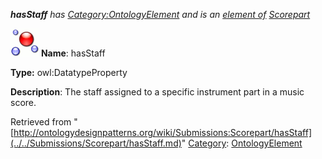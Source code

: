 ___hasStaff__ has [Category:OntologyElement](../../Category/OntologyElement.md "Category:OntologyElement") and is an [element of](../../Property/ElementOf.md "Property:ElementOf") [Scorepart](../../Submissions/Scorepart.md "Submissions:Scorepart")_


  




[![DatatypeProperty](../../images/thumb/a/a5/DatatypeProperty.gif/45px-DatatypeProperty.gif)](../../Image/DatatypeProperty.gif.md "DatatypeProperty")
__Name__: hasStaff 


__Type:__ owl:DatatypeProperty 


__Description__: The staff assigned to a specific instrument part in a music score. 





Retrieved from "[http://ontologydesignpatterns.org/wiki/Submissions:Scorepart/hasStaff](../../Submissions/Scorepart/hasStaff.md)"
 [Category](http://ontologydesignpatterns.org/wiki/Special:Categories "Special:Categories"): [OntologyElement](../../Category/OntologyElement.md "Category:OntologyElement")